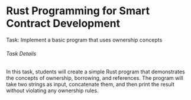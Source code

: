 # Rust Programming for Smart Contract Development

Task: Implement a basic program that uses ownership concepts


###### Task Details

In this task,
students will create a simple Rust program that demonstrates the concepts 
of ownership, borrowing, and references.
The program will take two strings as input,
concatenate them, and then print the result without violating any ownership rules.